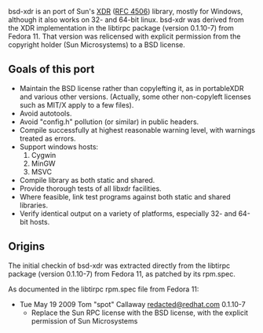 bsd-xdr is an port of Sun's [XDR](http://en.wikipedia.org/wiki/External_Data_Representation) ([RFC 4506](http://tools.ietf.org/html/rfc4506)) library, mostly for Windows, although it also works on 32- and 64-bit linux.  bsd-xdr was derived from the XDR implementation in the libtirpc package (version 0.1.10-7) from Fedora 11. That version was relicensed with explicit permission from the copyright holder (Sun Microsystems) to a BSD license.

## Goals of this port ##
  * Maintain the BSD license rather than copylefting it, as in portableXDR and various other versions. (Actually, some other non-copyleft licenses such as MIT/X apply to a few files).
  * Avoid autotools.
  * Avoid "config.h" pollution (or similar) in public headers.
  * Compile successfully at highest reasonable warning level, with warnings treated as errors.
  * Support windows hosts:
    1. Cygwin
    1. MinGW
    1. MSVC
  * Compile library as both static and shared.
  * Provide thorough tests of all libxdr facilities.
  * Where feasible, link test programs against both static and shared libraries.
  * Verify identical output on a variety of platforms, especially 32- and 64-bit hosts.

## Origins ##
The initial checkin of bsd-xdr was extracted directly from the libtirpc package (version 0.1.10-7) from Fedora 11, as patched by its rpm.spec.

As documented in the libtirpc rpm.spec file from Fedora 11:
  * Tue May 19 2009 Tom "spot" Callaway <redacted@redhat.com> 0.1.10-7
    * Replace the Sun RPC license with the BSD license, with the explicit permission of Sun Microsystems